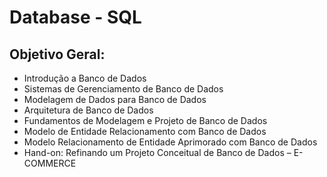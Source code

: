 # Database - SQL

## Objetivo Geral:

- Introdução a Banco de Dados
- Sistemas de Gerenciamento de Banco de Dados
- Modelagem de Dados para Banco de Dados
- Arquitetura de Banco de Dados
- Fundamentos de Modelagem e Projeto de Banco de Dados
- Modelo de Entidade Relacionamento com Banco de Dados
- Modelo Relacionamento de Entidade Aprimorado com Banco de Dados
- Hand-on: Refinando um Projeto Conceitual de Banco de Dados – E-COMMERCE